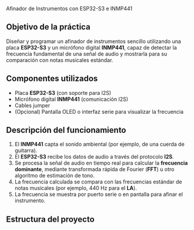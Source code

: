 Afinador de Instrumentos con ESP32-S3 e INMP441

## Objetivo de la práctica

Diseñar y programar un afinador de instrumentos sencillo utilizando una placa **ESP32-S3** y un micrófono digital **INMP441**, capaz de detectar la frecuencia fundamental de una señal de audio y mostrarla para su comparación con notas musicales estándar.



## Componentes utilizados

- Placa **ESP32-S3** (con soporte para I2S)
- Micrófono digital **INMP441** (comunicación I2S)
- Cables jumper
- (Opcional) Pantalla OLED o interfaz serie para visualizar la frecuencia



## Descripción del funcionamiento

1. El **INMP441** capta el sonido ambiental (por ejemplo, de una cuerda de guitarra).
2. El **ESP32-S3** recibe los datos de audio a través del protocolo **I2S**.
3. Se procesa la señal de audio en tiempo real para calcular la **frecuencia dominante**, mediante transformada rápida de Fourier (**FFT**) u otro algoritmo de estimación de tono.
4. La frecuencia calculada se compara con las frecuencias estándar de notas musicales (por ejemplo, 440 Hz para el **LA**).
5. La frecuencia se muestra por puerto serie o en pantalla para afinar el instrumento.



## Estructura del proyecto

